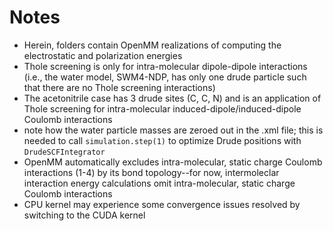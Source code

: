 # Notes
* Herein, folders contain OpenMM realizations of computing the electrostatic and polarization energies
* Thole screening is only for intra-molecular dipole-dipole interactions (i.e., the water model, SWM4-NDP, has only one drude particle such that there are no Thole screening interactions)
* The acetonitrile case has 3 drude sites (C, C, N) and is an application of Thole screening for intra-molecular induced-dipole/induced-dipole Coulomb interactions
* note how the water particle masses are zeroed out in the .xml file; this is needed to call ``simulation.step(1)`` to optimize Drude positions with ``DrudeSCFIntegrator``
* OpenMM automatically excludes intra-molecular, static charge Coulomb interactions (1-4) by its bond topology--for now, intermoleclar interaction energy calculations omit intra-molecular, static charge Coulomb interactions
* CPU kernel may experience some convergence issues resolved by switching to the CUDA kernel
